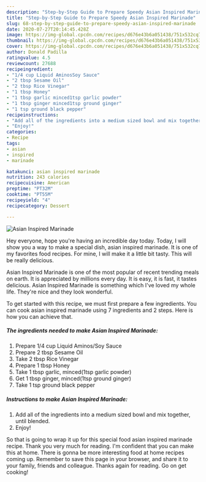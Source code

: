 ```yaml
---
description: "Step-by-Step Guide to Prepare Speedy Asian Inspired Marinade"
title: "Step-by-Step Guide to Prepare Speedy Asian Inspired Marinade"
slug: 68-step-by-step-guide-to-prepare-speedy-asian-inspired-marinade
date: 2020-07-27T20:14:45.428Z
image: https://img-global.cpcdn.com/recipes/d676e43b6a051438/751x532cq70/asian-inspired-marinade-recipe-main-photo.jpg
thumbnail: https://img-global.cpcdn.com/recipes/d676e43b6a051438/751x532cq70/asian-inspired-marinade-recipe-main-photo.jpg
cover: https://img-global.cpcdn.com/recipes/d676e43b6a051438/751x532cq70/asian-inspired-marinade-recipe-main-photo.jpg
author: Donald Padilla
ratingvalue: 4.5
reviewcount: 27688
recipeingredient:
- "1/4 cup Liquid AminosSoy Sauce"
- "2 tbsp Sesame Oil"
- "2 tbsp Rice Vinegar"
- "1 tbsp Honey"
- "1 tbsp garlic minced1tsp garlic powder"
- "1 tbsp ginger minced1tsp ground ginger"
- "1 tsp ground black pepper"
recipeinstructions:
- "Add all of the ingredients into a medium sized bowl and mix together, until blended."
- "Enjoy!"
categories:
- Recipe
tags:
- asian
- inspired
- marinade

katakunci: asian inspired marinade 
nutrition: 243 calories
recipecuisine: American
preptime: "PT32M"
cooktime: "PT55M"
recipeyield: "4"
recipecategory: Dessert

---
```



![Asian Inspired Marinade](https://img-global.cpcdn.com/recipes/d676e43b6a051438/751x532cq70/asian-inspired-marinade-recipe-main-photo.jpg)

Hey everyone, hope you're having an incredible day today. Today, I will show you a way to make a special dish, asian inspired marinade. It is one of my favorites food recipes. For mine, I will make it a little bit tasty. This will be really delicious.



Asian Inspired Marinade is one of the most popular of recent trending meals on earth. It is appreciated by millions every day. It is easy, it is fast, it tastes delicious. Asian Inspired Marinade is something which I've loved my whole life. They're nice and they look wonderful.


To get started with this recipe, we must first prepare a few ingredients. You can cook asian inspired marinade using 7 ingredients and 2 steps. Here is how you can achieve that.

<!--inarticleads1-->

##### The ingredients needed to make Asian Inspired Marinade:

1. Prepare 1/4 cup Liquid Aminos/Soy Sauce
1. Prepare 2 tbsp Sesame Oil
1. Take 2 tbsp Rice Vinegar
1. Prepare 1 tbsp Honey
1. Take 1 tbsp garlic, minced(1tsp garlic powder)
1. Get 1 tbsp ginger, minced(1tsp ground ginger)
1. Take 1 tsp ground black pepper




<!--inarticleads2-->

##### Instructions to make Asian Inspired Marinade:

1. Add all of the ingredients into a medium sized bowl and mix together, until blended.
1. Enjoy!




So that is going to wrap it up for this special food asian inspired marinade recipe. Thank you very much for reading. I'm confident that you can make this at home. There is gonna be more interesting food at home recipes coming up. Remember to save this page in your browser, and share it to your family, friends and colleague. Thanks again for reading. Go on get cooking!
